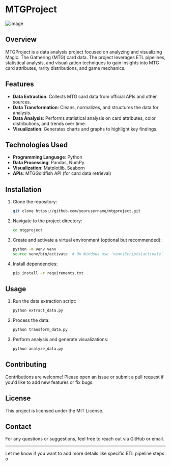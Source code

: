 # MTGProject

![image](https://github.com/user-attachments/assets/86fc8104-5fdc-48e6-b6af-9ada99d7f33c)


## Overview
MTGProject is a data analysis project focused on analyzing and visualizing Magic: The Gathering (MTG) card data. The project leverages ETL pipelines, statistical analysis, and visualization techniques to gain insights into MTG card attributes, rarity distributions, and game mechanics.

## Features
- **Data Extraction**: Collects MTG card data from official APIs and other sources.
- **Data Transformation**: Cleans, normalizes, and structures the data for analysis.
- **Data Analysis**: Performs statistical analysis on card attributes, color distributions, and trends over time.
- **Visualization**: Generates charts and graphs to highlight key findings.

## Technologies Used
- **Programming Language**: Python
- **Data Processing**: Pandas, NumPy
- **Visualization**: Matplotlib, Seaborn
- **APIs**: MTGGoldfish API (for card data retrieval)

## Installation
1. Clone the repository:
   ```sh
   git clone https://github.com/yourusername/mtgproject.git
   ```
2. Navigate to the project directory:
   ```sh
   cd mtgproject
   ```
3. Create and activate a virtual environment (optional but recommended):
   ```sh
   python -m venv venv
   source venv/bin/activate  # On Windows use `venv\Scripts\activate`
   ```
4. Install dependencies:
   ```sh
   pip install -r requirements.txt
   ```

## Usage
1. Run the data extraction script:
   ```sh
   python extract_data.py
   ```
2. Process the data:
   ```sh
   python transform_data.py
   ```
3. Perform analysis and generate visualizations:
   ```sh
   python analyze_data.py
   ```

## Contributing
Contributions are welcome! Please open an issue or submit a pull request if you'd like to add new features or fix bugs.

## License
This project is licensed under the MIT License.

## Contact
For any questions or suggestions, feel free to reach out via GitHub or email.

---
Let me know if you want to add more details like specific ETL pipeline steps o
